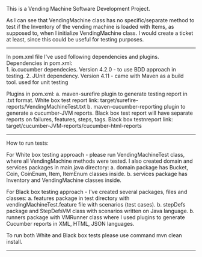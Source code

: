 

This is a Vending Machine Software Development Project.

As I can see that VendingMachine class has no specific/separate method to test if the Inventory of the vending machine is loaded with Items, as supposed to, when I initialize VendingMachine class.
I would create a ticket at least, since this could be useful for testing purposes.
__________________________________________________

In pom.xml file I've used following dependencies and plugins.
Dependencies in pom.xml:	
	1. io.cucumber dependecies. Version 4.2.0 - to use BDD approach in testing.
	2. JUnit dependency. Version 4.11 - came with Maven as a build tool. used for unit testing 

Plugins in pom.xml:
		a. maven-surefire plugin to generate testing report in .txt format. White box test report link: target/surefire-reports/VendingMachineTest.txt
		b. maven-cucumber-reporting plugin to generate a cucumber-JVM reports. Black box test report will have separate reports on failures, features, steps, tags. Black box testnreport link: target/cucumber-JVM-reports/cucumber-html-reports
__________________________________________________

How to run tests:

For White box testing approach - please run VendingMachineTest class, where all VendingMachine methods were tested. I also created domain and services packages in main.java directory:
	a. domain package has Bucket, Coin, CoinEnum, Item, ItemEnum classes inside.
	b. services package has Inventory and VendingMachine classes inside.

For Black box testing approach - I've created several packages, files and classes:
	a. features package in test directory with vendingMachineTest.feature file with scenarios (test cases).
	b. stepDefs package and StepDefsVM class with scenarios written on Java language.
	b. runners package with VMRunner class where I used plugins to generate Cucumber reports in XML, HTML, JSON languages.

To run both White and Black box tests please use command mvn clean install.
__________________________________________________






